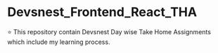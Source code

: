 # Devsnest_Frontend_React_THA
:star: This repository contain Devsnest Day wise Take Home Assignments which include my learning process.<br>